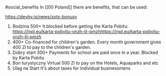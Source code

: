 #social_benefits
In [[00 Poland]] there are benefits, that can be used:

https://devby.io/news/sots-bonusy

1. Rodzina 500+
 It blocked before getting the Karta Pobitu: https://inpl.eu/karta-pobyitu-vnzh-ili-pmzhhttps://inpl.eu/karta-pobyitu-vnzh-ili-pmzh
2. 400+ 
  Co-financed for children's garden. Every month government gives 400 Zl to pay to the children's garden.
3. Dobry start 300+
Payments for school are paid once in a year. Blocked by Karta Pobitu
4. Bon turystyczny
Virtual 500 Zl to pay on the Hotels, Aquaparks and etc
5. Ulag na Start
It's about taxes for individual businessmens


  